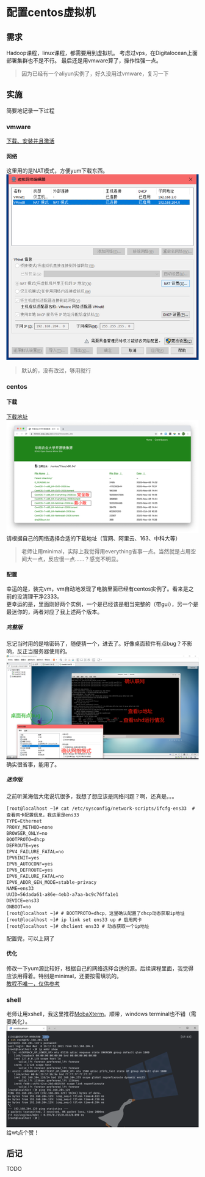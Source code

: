 # 配置centos虚拟机
## 需求
Hadoop课程，linux课程，都需要用到虚拟机。
考虑过vps，在Digitalocean上面部署集群也不是不行。
最后还是用vmware算了，操作性强一点。

> 因为已经有一个aliyun实例了，好久没用过vmware，复习一下

## 实施
简要地记录一下过程
### vmware
[下载、安装并且激活](https://www.52pojie.cn/thread-1027984-1-1.html)

#### 网络
这里用的是NAT模式，方便yum下载东西。
![virtual_machine_arrangement+WechatIMG46441](https://raw.githubusercontent.com/loli0con/picgo/master/images/virtual_machine_arrangement%2BWechatIMG46441.png%2B2021-03-08-17-21-23)
> 默认的，没有改过，够用就行

### centos
#### 下载
[下载地址](https://mirrors.scau.edu.cn/centos/7/isos/x86_64/)
![virtual_machine_arrangement+截屏2021-03-08 17.02.34](https://raw.githubusercontent.com/loli0con/picgo/master/images/virtual_machine_arrangement%2B%E6%88%AA%E5%B1%8F2021-03-08%2017.02.34.png%2B2021-03-08-17-05-13)
请根据自己的网络选择合适的下载地址（官网、阿里云、163、中科大等）
> 老师让用minimal，实际上我觉得用everything省事一点。当然就是占用空间大一点，反应慢一点……？感觉不明显。

#### 配置
幸运的是，装完vm，vm自动地发现了电脑里面已经有centos实例了。看来是之前的没清理干净2333。  
更幸运的是，里面刚好两个实例，一个是已经该是相当完整的（带gui），另一个是最迷你的，两者对应了我上述两个版本。

##### 完整版
忘记当时用的是啥密码了，随便猜一个，进去了。好像桌面软件有点bug？不影响，反正当服务器使用的。
![virtual_machine_arrangement+WechatIMG46442](https://raw.githubusercontent.com/loli0con/picgo/master/images/virtual_machine_arrangement%2BWechatIMG46442.png%2B2021-03-08-17-26-49)
确实很省事，能用了。

##### 迷你版
之前听某海信大佬说坑很多，我想了想应该是网络问题？啊，还真是。。。
```shell
[root@localhost ~]# cat /etc/sysconfig/network-scripts/ifcfg-ens33  # 查看网卡配置信息，我这里是ens33
TYPE=Ethernet
PROXY_METHOD=none
BROWSER_ONLY=no
BOOTPROTO=dhcp
DEFROUTE=yes
IPV4_FAILURE_FATAL=no
IPV6INIT=yes
IPV6_AUTOCONF=yes
IPV6_DEFROUTE=yes
IPV6_FAILURE_FATAL=no
IPV6_ADDR_GEN_MODE=stable-privacy
NAME=ens33
UUID=56dada61-a86e-4eb3-a7aa-bc9c76ffa1e1
DEVICE=ens33
ONBOOT=no
[root@localhost ~]# # BOOTPROTO=dhcp，这里确认配置了dhcp动态获取ip地址
[root@localhost ~]# ip link set ens33 up # 启用网卡
[root@localhost ~]# dhclient ens33 # 动态获取一个ip地址
```
配置完，可以上网了

#### 优化
修改一下yum源比较好，根据自己的网络选择合适的源。后续课程里面，我觉得应该用得着。特别是minimal，还要按需填坑的。  
[教程不唯一，仅供参考](https://mirrors.scau.edu.cn/mirrors-help/centos.html)
### shell
老师让用xshell，我这里推荐[MobaXterm](https://www.52pojie.cn/thread-1121116-1-1.html)。顺带，windows terminal也不错（需要美化）。
![virtual_machine_arrangement+WechatIMG46440](https://raw.githubusercontent.com/loli0con/picgo/master/images/virtual_machine_arrangement%2BWechatIMG46440.png%2B2021-03-08-17-15-22)
给wt点个赞！

## 后记
TODO